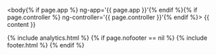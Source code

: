 <!DOCTYPE html>
<html lang="en">
<head>
  <meta charset="utf-8">
  <meta http-equiv="X-UA-Compatible" content="IE=edge">
  <meta name="viewport" content="width=device-width, initial-scale=1">
  <script type="text/javascript">
    if (location.host === 'formio.github.io') {
        document.write("<base href='" + location.protocol + "//" + location.host + "/help.form.io' />");
    }
  </script>

  <!-- The above 3 meta tags *must* come first in the head; any other head content must come *after* these tags -->
  <title>{{ site.title }} | {{ page.title | strip_html }}</title>

  <!-- bower:css -->
  <link rel="stylesheet" href="https://help.form.io/assets/lib/bootstrap/dist/css/bootstrap.min.css" />
  <link rel="stylesheet" href="https://help.form.io/assets/lib/angular-ui-select/dist/select.css" />
  <link rel="stylesheet" href="https://help.form.io/assets/lib/formio/css/formio.css" />
  <!-- endbower -->

  <link rel="stylesheet" href="https://help.form.io/assets/css/docs.css">

  <!-- Favicons -->
  <link rel="apple-touch-icon" sizes="57x57" href="https://help.form.io/assets/favicons/apple-touch-icon-57x57.png">
  <link rel="apple-touch-icon" sizes="60x60" href="https://help.form.io/assets/favicons/apple-touch-icon-60x60.png">
  <link rel="apple-touch-icon" sizes="72x72" href="https://help.form.io/assets/favicons/apple-touch-icon-72x72.png">
  <link rel="apple-touch-icon" sizes="76x76" href="https://help.form.io/assets/favicons/apple-touch-icon-76x76.png">
  <link rel="apple-touch-icon" sizes="114x114" href="https://help.form.io/assets/favicons/apple-touch-icon-114x114.png">
  <link rel="apple-touch-icon" sizes="120x120" href="https://help.form.io/assets/favicons/apple-touch-icon-120x120.png">
  <link rel="apple-touch-icon" sizes="144x144" href="https://help.form.io/assets/favicons/apple-touch-icon-144x144.png">
  <link rel="apple-touch-icon" sizes="152x152" href="https://help.form.io/assets/favicons/apple-touch-icon-152x152.png">
  <link rel="apple-touch-icon" sizes="180x180" href="https://help.form.io/assets/favicons/apple-touch-icon-180x180.png">
  <link rel="icon" type="image/png" href="https://help.form.io/assets/favicons/favicon-32x32.png" sizes="32x32">
  <link rel="icon" type="image/png" href="https://help.form.io/assets/favicons/android-chrome-192x192.png" sizes="192x192">
  <link rel="icon" type="image/png" href="https://help.form.io/assets/favicons/favicon-96x96.png" sizes="96x96">
  <link rel="icon" type="image/png" href="https://help.form.io/assets/favicons/favicon-16x16.png" sizes="16x16">
  <link rel="manifest" href="https://help.form.io/assets/favicons/manifest.json">
  <meta name="msapplication-TileColor" content="#da532c">
  <meta name="msapplication-TileImage" content="https://help.form.io/assets/favicons/mstile-144x144.png">
  <meta name="theme-color" content="#ffffff">

  <!-- bower:js -->
  <script src="https://help.form.io/assets/lib/jquery/dist/jquery.js"></script>
  <script src="https://help.form.io/assets/lib/anchor-js/anchor.js"></script>
  <script src="https://help.form.io/assets/lib/angular/angular.js"></script>
  <script src="https://help.form.io/assets/lib/bootstrap/dist/js/bootstrap.js"></script>
  <script src="https://help.form.io/assets/lib/ng-file-upload/dist/ng-file-upload.js"></script>
  <script src="https://help.form.io/assets/lib/angular-sanitize/angular-sanitize.js"></script>
  <script src="https://help.form.io/assets/lib/angular-bootstrap/ui-bootstrap-tpls.js"></script>
  <script src="https://help.form.io/assets/lib/moment/moment.js"></script>
  <script src="https://help.form.io/assets/lib/angular-moment/angular-moment.js"></script>
  <script src="https://help.form.io/assets/lib/angular-ui-select/dist/select.js"></script>
  <script src="https://help.form.io/assets/lib/bootstrap-ui-datetime-picker/dist/datetime-picker.min.js"></script>
  <script src="https://help.form.io/assets/lib/signature_pad/signature_pad.js"></script>
  <script src="https://help.form.io/assets/lib/angular-ui-mask/dist/mask.js"></script>
  <script src="https://help.form.io/assets/lib/formio/dist/formio.js"></script>
  <script src="https://help.form.io/assets/lib/urijs/src/URI.js"></script>
  <!-- endbower -->
</head>

<body{% if page.app %} ng-app='{{ page.app }}'{% endif %}{% if page.controller %} ng-controller='{{ page.controller }}'{% endif %}>
{{ content }}

<!-- HTML5 shim and Respond.js for IE8 support of HTML5 elements and media queries -->
<!-- WARNING: Respond.js doesn't work if you view the page via file:// -->
<!--[if lt IE 9]>
<script src="https://oss.maxcdn.com/html5shiv/3.7.2/html5shiv.min.js"></script>
<script src="https://oss.maxcdn.com/respond/1.4.2/respond.min.js"></script>
<![endif]-->

<script src="https://help.form.io/assets/js/docs.js"></script>
{% include analytics.html %}
{% if page.nofooter == nil %}
    {% include footer.html %}
{% endif %}    
</body>
</html>
